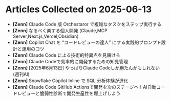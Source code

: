 # Articles Collected on 2025-06-13

- **[Zenn]** Claude Code 版 Orchestaror で複雑なタスクをステップ実行する
- **[Zenn]** なるべく楽する個人開発 (Claude,MCP Server,Next.js,Vercel,Obsidian)
- **[Zenn]** Copilot Chat を “コードレビューの達人” にする実践的プロンプト設計と運用のコツ
- **[Zenn]** Claude Code による技術的特異点を見届けろ
- **[Zenn]** Claude Codeで効率的に開発するための知見管理
- **[Zenn]** [2025年6月13日] やっぱりClaude Codeしか勝たんかもしれない (週刊AI)
- **[Zenn]** Snowflake Copilot Inline で SQL 分析体験が進化
- **[Zenn]** Claude Code GitHub Actionsで開発を次のステージへ！AI自動コードレビューと脆弱性診断で開発生産性を爆上げしよう
